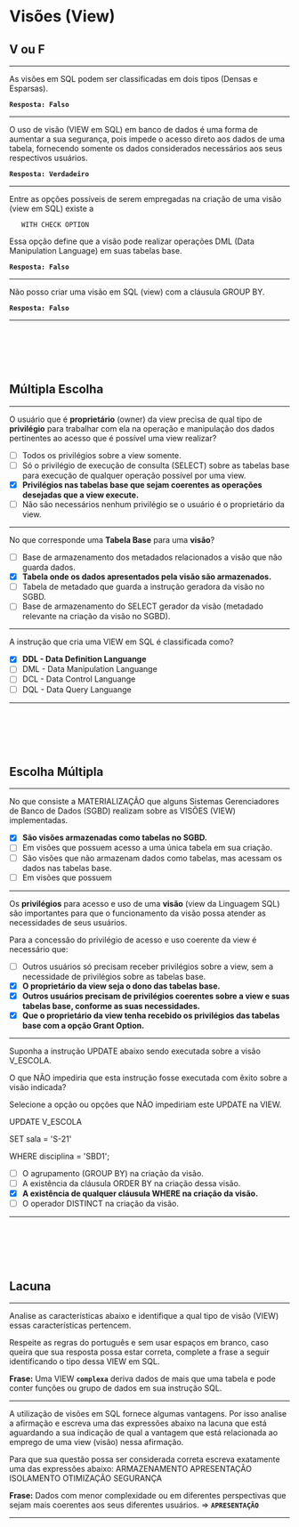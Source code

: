 # Visões (View)

## V ou F
---
As visões em SQL podem ser classificadas em dois tipos (Densas e Esparsas). 

**```Resposta: Falso```**

---
O uso de visão (VIEW em SQL) em banco de dados é uma forma de aumentar a sua segurança, pois impede o acesso direto aos dados de uma tabela, fornecendo somente os dados considerados necessários aos seus respectivos usuários.

**```Resposta: Verdadeiro```**

---
Entre as opções possíveis de serem empregadas na criação de uma visão (view em SQL) existe a
 
       WITH CHECK OPTION
 
Essa opção define que a visão pode realizar operações DML (Data Manipulation Language) em suas tabelas base.  

**```Resposta: Falso```**

---
Não posso criar uma visão em SQL (view) com a cláusula GROUP BY.

**```Resposta: Falso```**

---

<br/>
<br/>
<br/>
<br/>





## Múltipla Escolha
---
O usuário que é **proprietário** (owner) da view precisa de qual tipo de **privilégio** para trabalhar com ela na operação e manipulação dos dados pertinentes ao acesso que é possível uma view realizar?
 
- [ ] Todos os privilégios sobre a view somente.
- [ ] Só o privilégio de execução de consulta (SELECT) sobre as tabelas base para execução de qualquer operação possível por uma view.    
- [x] **Privilégios nas tabelas base que sejam coerentes as operações desejadas que a view execute.**  
- [ ] Não são necessários nenhum privilégio se o usuário é o proprietário da view. 
---
No que corresponde uma **Tabela Base** para uma **visão**? 
 
- [ ] Base de armazenamento dos metadados relacionados a visão que não guarda dados.
- [x] **Tabela onde os dados apresentados pela visão são armazenados.**
- [ ] Tabela de metadado que guarda a instrução geradora da visão no SGBD.
- [ ] Base de armazenamento do SELECT gerador da visão (metadado relevante na criação da visão no SGBD).
---
A instrução que cria uma VIEW em SQL é classificada como?
 
- [x] **DDL - Data Definition Languange**
- [ ] DML - Data Manipulation Languange
- [ ] DCL - Data Control Languange
- [ ] DQL - Data Query Languange 
---

<br/>
<br/>
<br/>
<br/>







## Escolha Múltipla
---
No que consiste a MATERIALIZAÇÃO que alguns Sistemas Gerenciadores de Banco de Dados (SGBD) realizam sobre as VISÕES (VIEW) implementadas.

- [x] **São visões armazenadas como tabelas no SGBD.**
- [ ] Em visões que possuem acesso a uma única tabela em sua criação.
- [ ] São visões que não armazenam dados como tabelas, mas acessam os dados nas tabelas base.
- [ ] Em visões que possuem

---
Os **privilégios** para acesso e uso de uma **visão** (view da Linguagem SQL) são importantes para que o funcionamento da visão possa atender as necessidades de seus usuários.
 
  Para a concessão do privilégio de acesso e uso coerente da view é necessário que:

- [ ] Outros usuários só precisam receber privilégios sobre a view, sem a necessidade de privilégios sobre as tabelas base.
- [x] **O proprietário da view seja o dono das tabelas base.**
- [x] **Outros usuários precisam de privilégios coerentes sobre a view e suas tabelas base, conforme as suas necessidades.**
- [x] **Que o proprietário da view tenha recebido os privilégios das tabelas base com a opção Grant Option.**

---
Suponha a instrução UPDATE abaixo sendo executada sobre a visão V_ESCOLA.
 
O que NÃO impediria que esta instrução fosse executada com êxito sobre a visão indicada?
 
Selecione a opção ou opções que NÃO impediriam este UPDATE na VIEW.
 
  UPDATE V_ESCOLA
 
   SET sala = 'S-21'
 
   WHERE disciplina  = 'SBD1';
   
- [ ] O agrupamento (GROUP BY) na criação da visão.
- [ ] A existência da cláusula ORDER BY na criação dessa visão.
- [x] **A existência de qualquer cláusula WHERE na criação da visão.**
- [ ] O operador DISTINCT na criação da visão.

---

<br/>
<br/>
<br/>
<br/>










## Lacuna
---
Analise as características abaixo e identifique a qual tipo de visão (VIEW) essas características pertencem.  
 
Respeite as regras do português e sem usar espaços em branco, caso queira que sua resposta possa estar correta, complete a frase a seguir identificando o tipo dessa VIEW em SQL. 
 
**Frase:** 	Uma VIEW **```complexa```** deriva dados de mais que uma tabela e pode conter funções ou grupo de dados em sua instrução SQL.

---
A utilização de visões em SQL fornece algumas vantagens. Por isso analise a afirmação e escreva uma das expressões abaixo na lacuna que está aguardando a sua indicação de qual a vantagem que está relacionada ao emprego de uma view (visão) nessa afirmação.
 
Para que sua questão possa ser considerada correta escreva exatamente uma das expressões abaixo: 
ARMAZENAMENTO 
APRESENTAÇÃO 
ISOLAMENTO 
OTIMIZAÇÃO
SEGURANÇA
 
**Frase:** 	Dados com menor complexidade ou em diferentes perspectivas que sejam mais coerentes aos seus diferentes usuários. => **```APRESENTAÇÃO```**

---
<br/>
<br/>
<br/>
<br/>



